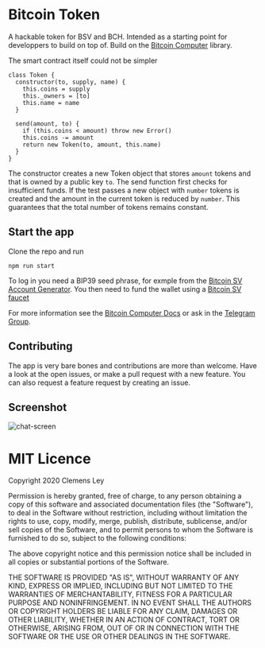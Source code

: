 # Bitcoin Token

A hackable token for BSV and BCH. Intended as a starting point for developpers to build on top of. Build on the [Bitcoin Computer](http://bitcoincomputer.io) library.

The smart contract itself could not be simpler

````
class Token {
  constructor(to, supply, name) {
    this.coins = supply
    this._owners = [to]
    this.name = name
  }

  send(amount, to) {
    if (this.coins < amount) throw new Error()
    this.coins -= amount
    return new Token(to, amount, this.name)
  }
}
````

The constructor creates a new Token object that stores ``amount`` tokens and that is owned by a public key ``to``. The send function first checks for insufficient funds. If the test passes a new object with ``number`` tokens is created and the amount in the current token is reduced by ``number``. This guarantees that the total number of tokens remains constant.

## Start the app

Clone the repo and run

````
npm run start
````

To log in you need a BIP39 seed phrase, for exmple from the [Bitcoin SV Account Generator](https://iancoleman.io/bip39/). You then need to fund the wallet using a [Bitcoin SV faucet](https://faucet.bitcoincloud.net/)

For more information see the [Bitcoin Computer Docs](https://docs.bitcoincomputer.io/getting-started/run-in-a-browser) or ask in the [Telegram Group](https://t.me/joinchat/FMrjOUWRuUkNuIt7zJL8tg).

## Contributing

The app is very bare bones and contributions are more than welcome. Have a look at the open issues, or make a pull request with a new feature. You can also request a feature request by creating an issue.

## Screenshot

![chat-screen](https://i.ibb.co/3TVTYrM/Screen-Shot-2020-09-13-at-14-47-44.png)

# MIT Licence

Copyright 2020 Clemens Ley

Permission is hereby granted, free of charge, to any person obtaining a copy of this software and associated documentation files (the "Software"), to deal in the Software without restriction, including without limitation the rights to use, copy, modify, merge, publish, distribute, sublicense, and/or sell copies of the Software, and to permit persons to whom the Software is furnished to do so, subject to the following conditions:

The above copyright notice and this permission notice shall be included in all copies or substantial portions of the Software.

THE SOFTWARE IS PROVIDED "AS IS", WITHOUT WARRANTY OF ANY KIND, EXPRESS OR IMPLIED, INCLUDING BUT NOT LIMITED TO THE WARRANTIES OF MERCHANTABILITY, FITNESS FOR A PARTICULAR PURPOSE AND NONINFRINGEMENT. IN NO EVENT SHALL THE AUTHORS OR COPYRIGHT HOLDERS BE LIABLE FOR ANY CLAIM, DAMAGES OR OTHER LIABILITY, WHETHER IN AN ACTION OF CONTRACT, TORT OR OTHERWISE, ARISING FROM, OUT OF OR IN CONNECTION WITH THE SOFTWARE OR THE USE OR OTHER DEALINGS IN THE SOFTWARE.
